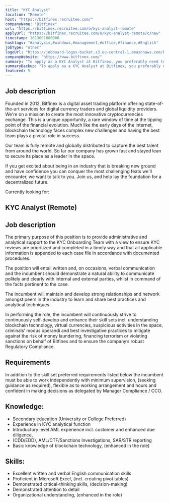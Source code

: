 ```yaml
---
title: "KYC Analyst"
location: "Remote"
host: "https://bitfinex.recruitee.com/"
companyName: "Bitfinex"
url: "https://bitfinex.recruitee.com/o/kyc-analyst-remote"
applyUrl: "https://bitfinex.recruitee.com/o/kyc-analyst-remote/c/new"
timestamp: 1613001600000
hashtags: "#analysis,#windows,#management,#office,#finance,#English"
jobType: "other"
logoUrl: "https://jobboard-logos-bucket.s3.eu-central-1.amazonaws.com/bitfinex"
companyWebsite: "https://www.bitfinex.com/"
summary: "To apply as a KYC Analyst at Bitfinex, you preferably need to have some knowledge of: #analysis, #windows, #management."
summaryBackup: "To apply as a KYC Analyst at Bitfinex, you preferably need to have some knowledge of: #analysis, #windows, #management."
featured: 5
---
```


## Job description

Founded in 2012, Bitfinex is a digital asset trading platform offering state-of-the-art services for digital currency traders and global liquidity providers. We're on a mission to create the most innovative cryptocurrencies exchange. This is a unique opportunity, a rare window of time at the tipping point of the financial evolution. Much like the early days of the internet, blockchain technology faces complex new challenges and having the best team plays a pivotal role in success.

Our team is fully remote and globally distributed to capture the best talent from around the world. So far our company has grown fast and stayed lean to secure its place as a leader in the space.

If you get excited about being in an industry that is breaking new ground and have confidence you can conquer the most challenging feats we'll encounter, we want to talk to you. Join us, and help lay the foundation for a decentralized future.

Currently looking for:

## KYC Analyst (Remote)

## Job description

The primary purpose of this position is to provide administrative and analytical support to the KYC Onboarding Team with a view to ensure KYC reviews are prioritized and completed in a timely way and that all applicable information is appended to each case file in accordance with documented procedures.

The position will entail written and, on occasions, verbal communication and the incumbent should demonstrate a natural ability to communicate politely and clearly with internal and external parties, whilst in command of the facts pertinent to the case.

The incumbent will maintain and develop strong relationships and network amongst peers in the industry to learn and share best practices and analytical techniques.

In performing the role, the incumbent will continuously strive to continuously self-develop and enhance their skill sets incl. understanding blockchain technology, virtual currencies, suspicious activities in the space, criminals’ modus operandi and best investigative practices to mitigate against the risk of money laundering, financing terrorism or violating sanctions on behalf of Bitfinex and to ensure the company’s robust Regulatory Compliance.

## Requirements

In addition to the skill set preferred requirements listed below the incumbent must be able to work independently with minimum supervision, (seeking guidance as required), flexible as to working arrangement and hours and confident in making decisions as delegated by Manager Compliance / CCO.

## Knowledge:

*   Secondary education (University or College Preferred)
*   Experience in KYC analytical function
*   Introductory level AML experience incl. customer and enhanced due diligence,
*   (CDD/EDD), AML/CTF/Sanctions Investigations, SAR/STR reporting
*   Basic knowledge of blockchain technology, (enhanced in the role)

## Skills:

*   Excellent written and verbal English communication skills
*   Proficient in Microsoft Excel, (incl. creating pivot tables)
*   Demonstrated critical-thinking skills, (decision-making)
*   Demonstrated attention to detail
*   Organizational understanding, (enhanced in the role)
